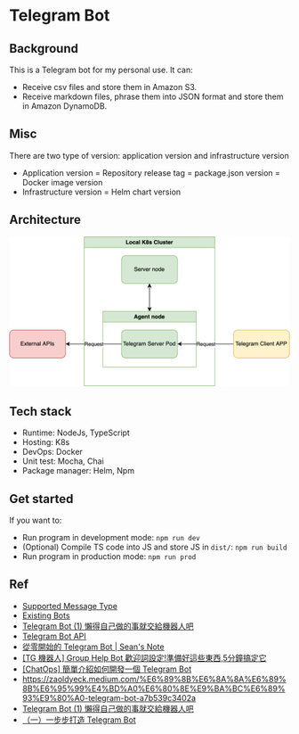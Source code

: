 # Telegram Bot

## Background

This is a Telegram bot for my personal use. It can:

- Receive csv files and store them in Amazon S3.
- Receive markdown files, phrase them into JSON format and store them in Amazon DynamoDB.

## Misc

There are two type of version: application version and infrastructure version
- Application version = Repository release tag = package.json version = Docker image version
- Infrastructure version = Helm chart version

## Architecture

![architecture](tg-bot.drawio.png)

## Tech stack

- Runtime: NodeJs, TypeScript
- Hosting: K8s
- DevOps: Docker
- Unit test: Mocha, Chai
- Package manager: Helm, Npm

## Get started

If you want to:

- Run program in development mode: `npm run dev`
- (Optional) Compile TS code into JS and store JS in `dist/`: `npm run build`
- Run program in production mode: `npm run prod`

## Ref

- [Supported Message Type](https://github.com/DefinitelyTyped/DefinitelyTyped/blob/273e685e53e543a74750a00403a1fc337787d6ce/types/node-telegram-bot-api/index.d.ts#L43-L69)
- [Existing Bots](https://influencermarketinghub.com/top-telegram-bots/)
- [Telegram Bot (1) 懶得自己做的事就交給機器人吧](https://z3388638.medium.com/telegram-bot-1-%E6%87%B6%E5%BE%97%E8%87%AA%E5%B7%B1%E5%81%9A%E7%9A%84%E4%BA%8B%E5%B0%B1%E4%BA%A4%E7%B5%A6%E6%A9%9F%E5%99%A8%E4%BA%BA%E5%90%A7-c59004dc6c7b)
- [Telegram Bot API](https://core.telegram.org/bots/api#available-methods)
- [從零開始的 Telegram Bot | Sean's Note](https://blog.sean.taipei/2017/05/telegram-bot)
- [[TG 機器人] Group Help Bot 歡迎詞設定!準備好這些東西,5分鐘搞定它](https://mobilefoto.info/2020/02/23/2184/)
- [[ChatOps] 簡單介紹如何開發一個 Telegram Bot](https://godleon.github.io/blog/ChatOps/howto-develop-telegram-chatbot/)
- https://zaoldyeck.medium.com/%E6%89%8B%E6%8A%8A%E6%89%8B%E6%95%99%E4%BD%A0%E6%80%8E%E9%BA%BC%E6%89%93%E9%80%A0-telegram-bot-a7b539c3402a
- [Telegram Bot (1) 懶得自己做的事就交給機器人吧](https://z3388638.medium.com/telegram-bot-1-%E6%87%B6%E5%BE%97%E8%87%AA%E5%B7%B1%E5%81%9A%E7%9A%84%E4%BA%8B%E5%B0%B1%E4%BA%A4%E7%B5%A6%E6%A9%9F%E5%99%A8%E4%BA%BA%E5%90%A7-c59004dc6c7b)
- [（一）一步步打造 Telegram Bot](https://zaoldyeck.medium.com/%E6%89%8B%E6%8A%8A%E6%89%8B%E6%95%99%E4%BD%A0%E6%80%8E%E9%BA%BC%E6%89%93%E9%80%A0-telegram-bot-a7b539c3402a)